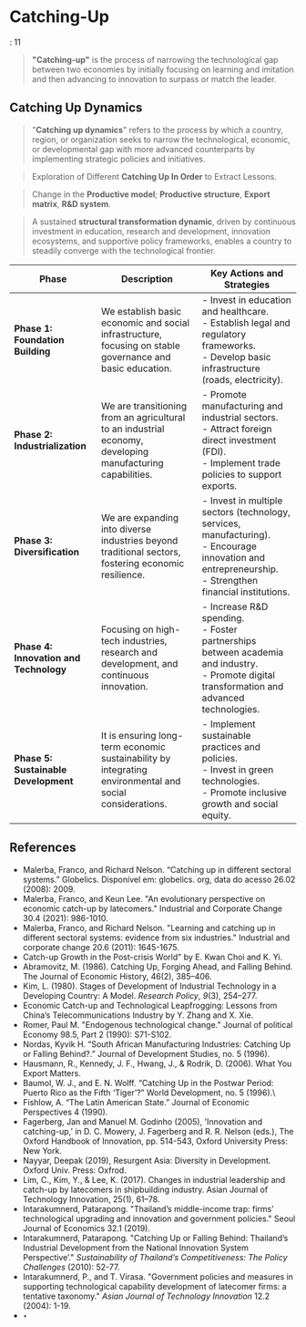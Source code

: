 # Catching-Up

: 11

> **"Catching-up"** is the process of narrowing the technological gap between two economies by initially focusing on learning and imitation and then advancing to innovation to surpass or match the leader.
> 

## Catching Up Dynamics

> "**Catching up dynamics**" refers to the process by which a country, region, or organization seeks to narrow the technological, economic, or developmental gap with more advanced counterparts by implementing strategic policies and initiatives.
> 

> Exploration of Different **Catching Up In Order** to Extract Lessons.
> 

> Change in the **Productive model**; **Productive structure**, **Export matrix**, **R&D system**.
> 

> A sustained **structural transformation dynamic**, driven by continuous investment in education, research and development, innovation ecosystems, and supportive policy frameworks, enables a country to steadily converge with the technological frontier.
> 

| **Phase** | **Description** | **Key Actions and Strategies** |
| --- | --- | --- |
| **Phase 1: Foundation Building** | We establish basic economic and social infrastructure, focusing on stable governance and basic education. | - Invest in education and healthcare.<br>- Establish legal and regulatory frameworks.<br>- Develop basic infrastructure (roads, electricity). |
| **Phase 2: Industrialization** | We are transitioning from an agricultural to an industrial economy, developing manufacturing capabilities. | - Promote manufacturing and industrial sectors.<br>- Attract foreign direct investment (FDI).<br>- Implement trade policies to support exports. |
| **Phase 3: Diversification** | We are expanding into diverse industries beyond traditional sectors, fostering economic resilience. | - Invest in multiple sectors (technology, services, manufacturing).<br>- Encourage innovation and entrepreneurship.<br>- Strengthen financial institutions. |
| **Phase 4: Innovation and Technology** | Focusing on high-tech industries, research and development, and continuous innovation. | - Increase R&D spending.<br>- Foster partnerships between academia and industry.<br>- Promote digital transformation and advanced technologies. |
| **Phase 5: Sustainable Development** | It is ensuring long-term economic sustainability by integrating environmental and social considerations. | - Implement sustainable practices and policies.<br>- Invest in green technologies.<br>- Promote inclusive growth and social equity. |

## References

- Malerba, Franco, and Richard Nelson. “Catching up in different sectoral systems.” Globelics. Disponível em: globelics. org, data do acesso 26.02 (2008): 2009.
- Malerba, Franco, and Keun Lee. "An evolutionary perspective on economic catch-up by latecomers." Industrial and Corporate Change 30.4 (2021): 986-1010.
- Malerba, Franco, and Richard Nelson. "Learning and catching up in different sectoral systems: evidence from six industries." Industrial and corporate change 20.6 (2011): 1645-1675.
- Catch-up Growth in the Post-crisis World" by E. Kwan Choi and K. Yi.
- Abramovitz, M. (1986). Catching Up, Forging Ahead, and Falling Behind. The Journal of Economic History, 46(2), 385–406.
- Kim, L. (1980). Stages of Development of Industrial Technology in a Developing Country: A Model. *Research Policy*, *9*(3), 254–277.
- Economic Catch-up and Technological Leapfrogging: Lessons from China’s Telecommunications Industry by Y. Zhang and X. Xie.
- Romer, Paul M. "Endogenous technological change." Journal of political Economy 98.5, Part 2 (1990): S71-S102.
- Nordas, Kyvik H. “South African Manufacturing Industries: Catching Up or Falling Behind?.” Journal of Development Studies, no. 5 (1996).
- Hausmann, R., Kennedy, J. F., Hwang, J., & Rodrik, D. (2006). What You Export Matters.
- Baumol, W. J., and E. N. Wolff. “Catching Up in the Postwar Period: Puerto Rico as the Fifth ‘Tiger’?” World Development, no. 5 (1996).\
- Fishlow, A. “The Latin American State.” Journal of Economic Perspectives 4 (1990).
- Fagerberg, Jan and Manuel M. Godinho (2005), 'Innovation and catching-up,’ in D. C. Mowery, J. Fagerberg and R. R. Nelson (eds.), The Oxford Handbook of Innovation, pp.
514-543, Oxford University Press: New York.
- Nayyar, Deepak (2019), Resurgent Asia: Diversity in Development. Oxford Univ. Press: Oxfrod.
- Lim, C., Kim, Y., & Lee, K. (2017). Changes in industrial leadership and catch-up by latecomers in shipbuilding industry. Asian Journal of Technology Innovation, 25(1), 61–78.
- Intarakumnerd, Patarapong. "Thailand’s middle-income trap: firms’ technological upgrading and innovation and government policies." Seoul Journal of Economics 32.1 (2019).
- Intarakumnerd, Patarapong. "Catching Up or Falling Behind: Thailand’s  Industrial Development from the National Innovation System  Perspective’." *Sustainability of Thailand’s Competitiveness: The Policy Challenges* (2010): 52-77.
- Intarakumnerd, P., and T. Virasa. "Government policies and measures in  supporting technological capability development of latecomer firms: a 
tentative taxonomy." *Asian Journal of Technology Innovation* 12.2 (2004): 1-19.
- ‣
